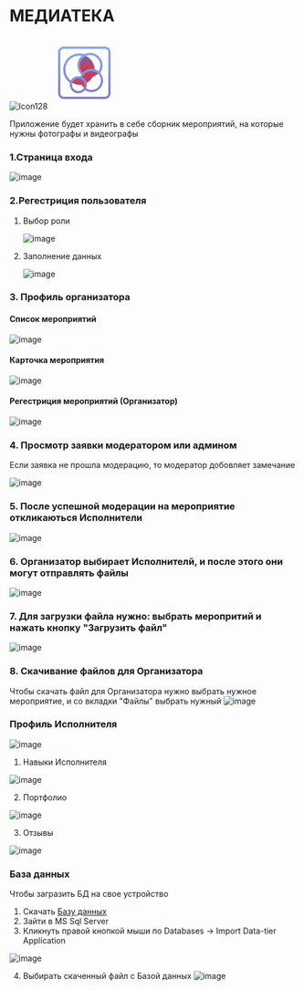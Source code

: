 # МЕДИАТЕКА

![Icon128](https://github.com/user-attachments/assets/c0d0ea21-3048-44f0-86f0-bc05e0827c8f)<svg xmlns="http://www.w3.org/2000/svg" xmlns:xlink="http://www.w3.org/1999/xlink" viewBox="0,0,256,256" width="128px" height="128px" fill-rule="nonzero"><defs><linearGradient x1="26.873" y1="36" x2="26.873" y2="42.5" gradientUnits="userSpaceOnUse" id="color-1"><stop offset="0" stop-color="#6c69bd"></stop><stop offset="1" stop-color="#ff2222"></stop></linearGradient><linearGradient x1="37.676" y1="29.5" x2="37.676" y2="35.5" gradientUnits="userSpaceOnUse" id="color-2"><stop offset="0" stop-color="#6c69bd"></stop><stop offset="1" stop-color="#ff2222"></stop></linearGradient><linearGradient x1="35.125" y1="29.5" x2="35.125" y2="41.335" gradientUnits="userSpaceOnUse" id="color-3"><stop offset="0" stop-color="#6c69bd"></stop><stop offset="1" stop-color="#ff2222"></stop></linearGradient><linearGradient x1="37.676" y1="29.5" x2="37.676" y2="35.5" gradientUnits="userSpaceOnUse" id="color-4"><stop offset="0" stop-color="#6c69bd"></stop><stop offset="1" stop-color="#ff2222"></stop></linearGradient><linearGradient x1="31.125" y1="36.513" x2="31.125" y2="45.843" gradientUnits="userSpaceOnUse" id="color-5"><stop offset="0" stop-color="#6c69bd"></stop><stop offset="1" stop-color="#ff2222"></stop></linearGradient><linearGradient x1="34" y1="16.762" x2="34" y2="33.32" gradientUnits="userSpaceOnUse" id="color-6"><stop offset="0" stop-color="#6c69bd"></stop><stop offset="1" stop-color="#ff2222"></stop></linearGradient><linearGradient x1="32" y1="9.083" x2="32" y2="54.676" gradientUnits="userSpaceOnUse" id="color-7"><stop offset="0" stop-color="#88aae6"></stop><stop offset="1" stop-color="#857dc9"></stop></linearGradient></defs><g fill="none" fill-rule="nonzero" stroke="none" stroke-width="1" stroke-linecap="butt" stroke-linejoin="miter" stroke-miterlimit="10" stroke-dasharray="" stroke-dashoffset="0" font-family="none" font-weight="none" font-size="none" text-anchor="none" style="mix-blend-mode: normal"><g transform="scale(4,4)"><path d="M27.75,42.5c1.922,0 3.743,-0.418 5.392,-1.154c-0.546,-3.039 -3.197,-5.346 -6.392,-5.346c-2.853,0 -5.271,1.841 -6.145,4.397c2.063,1.325 4.511,2.103 7.145,2.103z" fill="url(#color-1)"></path><path d="M30.775,33.318c1.708,1.362 3.869,2.182 6.225,2.182c3.032,0 5.743,-1.354 7.577,-3.485c-1.655,-1.556 -3.877,-2.515 -6.327,-2.515c-3.076,0 -5.794,1.508 -7.475,3.818z" fill="url(#color-2)"></path><path d="M38.25,29.5c-4.336,0 -7.965,2.988 -8.967,7.014c1.984,0.843 3.46,2.645 3.856,4.82c4.434,-1.979 7.576,-6.317 7.827,-11.428c-0.858,-0.263 -1.77,-0.406 -2.716,-0.406z" fill="url(#color-3)"></path><path d="M30.775,33.318c1.708,1.362 3.869,2.182 6.225,2.182c3.032,0 5.743,-1.354 7.577,-3.485c-1.655,-1.556 -3.877,-2.515 -6.327,-2.515c-3.076,0 -5.794,1.508 -7.475,3.818z" fill="url(#color-4)"></path><g fill="url(#color-5)"><path d="M29.284,36.513c-0.179,0.717 -0.284,1.464 -0.284,2.237c0,2.85 1.291,5.396 3.317,7.093c0.588,-0.978 0.933,-2.119 0.933,-3.343c0,-2.691 -1.635,-5 -3.966,-5.987z"></path></g><g fill="url(#color-6)"><path d="M30.778,33.32c1.683,-2.31 4.402,-3.82 7.472,-3.82c0.943,0 1.853,0.144 2.711,0.407c0.011,-0.22 0.039,-0.435 0.039,-0.657c0,-5.775 -3.702,-10.674 -8.857,-12.488c-3.066,1.708 -5.143,4.979 -5.143,8.738c0,3.169 1.478,5.988 3.778,7.82z"></path></g><path d="M50,55h-36c-2.757,0 -5,-2.243 -5,-5v-36c0,-2.757 2.243,-5 5,-5h36c2.757,0 5,2.243 5,5v36c0,2.757 -2.243,5 -5,5zM14,11c-1.654,0 -3,1.346 -3,3v36c0,1.654 1.346,3 3,3h36c1.654,0 3,-1.346 3,-3v-36c0,-1.654 -1.346,-3 -3,-3zM45.904,31.955c1.356,-1.87 2.096,-4.128 2.096,-6.455c0,-6.065 -4.935,-11 -11,-11c-1.773,0 -3.443,0.431 -4.928,1.18c-1.395,-0.444 -2.844,-0.68 -4.322,-0.68c-7.857,0 -14.25,6.393 -14.25,14.25c0,4.625 2.21,8.897 5.945,11.576c-0.124,0.539 -0.195,1.098 -0.195,1.674c0,4.136 3.364,7.5 7.5,7.5c2.331,0 4.417,-1.069 5.793,-2.743c1.68,1.126 3.668,1.743 5.707,1.743c5.652,0 10.25,-4.598 10.25,-10.25c0,-2.608 -0.987,-4.984 -2.596,-6.795zM46,25.5c0,1.823 -0.559,3.594 -1.58,5.084c-1.719,-1.302 -3.852,-2.084 -6.17,-2.084c-2.983,0 -5.712,1.278 -7.605,3.372c-1.691,-1.682 -2.645,-3.954 -2.645,-6.372c0,-4.963 4.037,-9 9,-9c4.963,0 9,4.037 9,9zM15.5,29.25c0,-6.755 5.495,-12.25 12.25,-12.25c0.702,0 1.396,0.059 2.08,0.176c-2.34,2.019 -3.83,4.998 -3.83,8.324c0,3.056 1.256,5.914 3.456,7.988c-0.33,0.552 -0.612,1.138 -0.836,1.757c-0.599,-0.154 -1.223,-0.245 -1.87,-0.245c-2.819,0 -5.277,1.565 -6.558,3.869c-2.949,-2.315 -4.692,-5.823 -4.692,-9.619zM26.75,48c-3.032,0 -5.5,-2.468 -5.5,-5.5c0,-3.032 2.468,-5.5 5.5,-5.5c3.032,0 5.5,2.468 5.5,5.5c0,3.032 -2.468,5.5 -5.5,5.5zM38.25,47c-1.667,0 -3.293,-0.51 -4.658,-1.444c0.419,-0.935 0.658,-1.967 0.658,-3.056c0,-2.78 -1.524,-5.207 -3.777,-6.502c1.151,-3.273 4.244,-5.498 7.777,-5.498c4.549,0 8.25,3.701 8.25,8.25c0,4.549 -3.701,8.25 -8.25,8.25z" fill="url(#color-7)"></path></g></g></svg>

Приложение будет хранить в себе сборник мероприятий, на которые нужны фотографы и видеографы

### 1.Страница входа 
![image](https://github.com/user-attachments/assets/2bcc7b7e-0e86-4c9e-b216-3328b87a6257)

### 2.Регестриция пользователя
1. Выбор роли

   ![image](https://github.com/user-attachments/assets/f35dc94f-64c0-4a15-a878-580e43017273)

2. Заполнение данных

   ![image](https://github.com/user-attachments/assets/a8f1651c-d730-40dc-8338-443dc992c62d)

### 3. Профиль организатора
   #### Список мероприятий

   ![image](https://github.com/user-attachments/assets/546fe444-2cb9-4fe2-b231-98ea3d56afca)

   #### Карточка мероприятия

   ![image](https://github.com/user-attachments/assets/a146f129-35c3-4ec6-b398-461a06634c1a)

   #### Регестриция мероприятий (Организатор)
   
   ![image](https://github.com/user-attachments/assets/e5d6604b-29bb-4cc1-adb6-6529fb1a61bb)

### 4. Просмотр заявки модератором или админом
Если заявка не прошла модерацию, то модератор добовляет замечание

![image](https://github.com/user-attachments/assets/eeebf7f1-124c-4bcb-bfcc-c9c951c5413d)

### 5. После успешной модерации на мероприятие откликаються Исполнители
![image](https://github.com/user-attachments/assets/b38c2b23-09cd-4085-aeee-b2b70cd255af)

### 6. Организатор выбирает Исполнителй, и после этого они могут отправлять файлы
![image](https://github.com/user-attachments/assets/9534e91c-37f9-4f74-b006-ca8059a524a4)

### 7. Для загрузки файла нужно: выбрать меропритий и нажать кнопку "Загрузить файл"
![image](https://github.com/user-attachments/assets/8426c876-f85f-4ddd-8238-7fef9e871d13)

### 8. Скачивание файлов для Организатора
Чтобы скачать файл для Организатора нужно выбрать нужное мероприятие, и со вкладки "Файлы" выбрать нужный
![image](https://github.com/user-attachments/assets/1f651ba6-fd36-4127-a4db-ba1f7b0f3e95)

### Профиль Исполнителя
![image](https://github.com/user-attachments/assets/20868e35-485f-49cc-ab5e-68798c43ca8c)
  
   1. Навыки Исполнителя

![image](https://github.com/user-attachments/assets/033f2ddb-3f34-49af-94ce-6b4343a083bb)

   2. Портфолио

![image](https://github.com/user-attachments/assets/506dccfc-32a3-4815-90a5-fa38bcda67bb)

   3. Отзывы

![image](https://github.com/user-attachments/assets/4da2edaa-9c73-48c2-9a29-9ee7afcdb820)

### База данных
Чтобы загразить БД на свое устройство 
1. Скачать [Базу данных](https://github.com/aidarmar123/Mediateka/blob/master/DataBase.bacpac)
2. Зайти в MS Sql Server
3. Кликнуть правой кнопкой мыши по Databases -> Import Data-tier Application
   
![image](https://github.com/user-attachments/assets/f1b75e35-31d2-4f09-93e8-78a347a680f3)

4. Выбирать скаченный файл с Базой данных
![image](https://github.com/user-attachments/assets/c422cb12-ba1f-4206-ad18-b53d6b547579)

